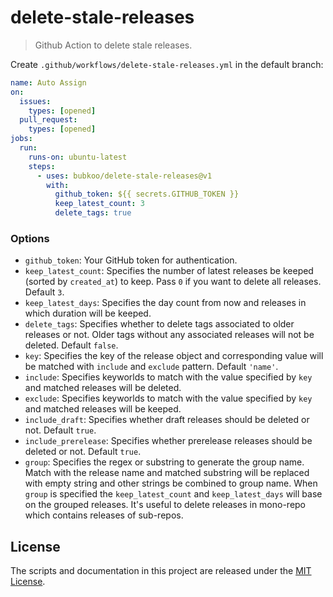# delete-stale-releases

> Github Action to delete stale releases.

Create `.github/workflows/delete-stale-releases.yml` in the default branch:

```yaml
name: Auto Assign
on:
  issues:
    types: [opened]
  pull_request:
    types: [opened]
jobs:
  run:
    runs-on: ubuntu-latest
    steps:
      - uses: bubkoo/delete-stale-releases@v1
        with:
          github_token: ${{ secrets.GITHUB_TOKEN }}
          keep_latest_count: 3
          delete_tags: true
```

### Options

- `github_token`: Your GitHub token for authentication.
- `keep_latest_count`: Specifies the number of latest releases be keeped (sorted by `created_at`) to keep. Pass `0` if you want to delete all releases. Default `3`.
- `keep_latest_days`: Specifies the day count from now and releases in which duration will be keeped.
- `delete_tags`: Specifies whether to delete tags associated to older releases or not. Older tags without any associated releases will not be deleted. Default `false`.
- `key`: Specifies the key of the release object and corresponding value will be matched with `include` and `exclude` pattern. Default `'name'`.
- `include`: Specifies keyworlds to match with the value specified by `key` and matched releases will be deleted.
- `exclude`: Specifies keyworlds to match with the value specified by `key` and matched releases will be keeped.
- `include_draft`: Specifies whether draft releases should be deleted or not. Default `true`.
- `include_prerelease`: Specifies whether prerelease releases should be deleted or not. Default `true`.
- `group`: Specifies the regex or substring to generate the group name. Match with the release name and matched substring will be replaced with empty string and other strings be combined to group name. When `group` is specified the `keep_latest_count` and `keep_latest_days` will base on the grouped releases. It's useful to delete releases in mono-repo which contains releases of sub-repos.

## License

The scripts and documentation in this project are released under the [MIT License](LICENSE).
